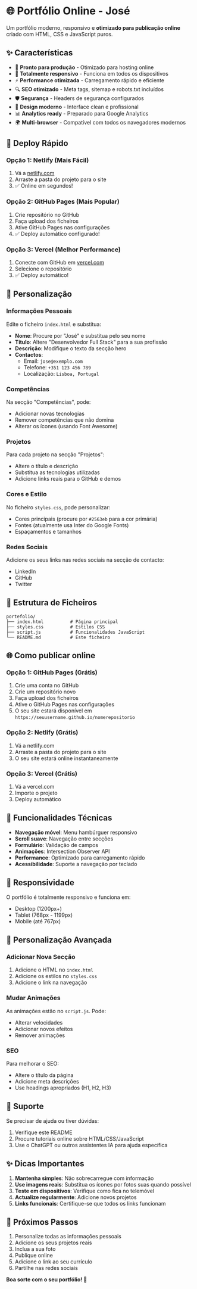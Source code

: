 # 🌐 Portfólio Online - José

Um portfólio moderno, responsivo e **otimizado para publicação online** criado com HTML, CSS e JavaScript puros.

## ✨ Características

- 🚀 **Pronto para produção** - Otimizado para hosting online
- 📱 **Totalmente responsivo** - Funciona em todos os dispositivos  
- ⚡ **Performance otimizada** - Carregamento rápido e eficiente
- 🔍 **SEO otimizado** - Meta tags, sitemap e robots.txt incluídos
- 🛡️ **Segurança** - Headers de segurança configurados
- 🎨 **Design moderno** - Interface clean e profissional
- 📊 **Analytics ready** - Preparado para Google Analytics
- 🌍 **Multi-browser** - Compatível com todos os navegadores modernos

## 🎯 Deploy Rápido

### Opção 1: Netlify (Mais Fácil)
1. Vá a [netlify.com](https://netlify.com)
2. Arraste a pasta do projeto para o site
3. ✅ Online em segundos!

### Opção 2: GitHub Pages (Mais Popular)
1. Crie repositório no GitHub
2. Faça upload dos ficheiros
3. Ative GitHub Pages nas configurações
4. ✅ Deploy automático configurado!

### Opção 3: Vercel (Melhor Performance)
1. Conecte com GitHub em [vercel.com](https://vercel.com)
2. Selecione o repositório
3. ✅ Deploy automático!

## 📝 Personalização

### Informações Pessoais
Edite o ficheiro `index.html` e substitua:

- **Nome**: Procure por "José" e substitua pelo seu nome
- **Título**: Altere "Desenvolvedor Full Stack" para a sua profissão
- **Descrição**: Modifique o texto da secção hero
- **Contactos**: 
  - Email: `jose@exemplo.com`
  - Telefone: `+351 123 456 789`
  - Localização: `Lisboa, Portugal`

### Competências
Na secção "Competências", pode:
- Adicionar novas tecnologias
- Remover competências que não domina
- Alterar os ícones (usando Font Awesome)

### Projetos
Para cada projeto na secção "Projetos":
- Altere o título e descrição
- Substitua as tecnologias utilizadas
- Adicione links reais para o GitHub e demos

### Cores e Estilo
No ficheiro `styles.css`, pode personalizar:
- Cores principais (procure por `#2563eb` para a cor primária)
- Fontes (atualmente usa Inter do Google Fonts)
- Espaçamentos e tamanhos

### Redes Sociais
Adicione os seus links nas redes sociais na secção de contacto:
- LinkedIn
- GitHub
- Twitter

## 📁 Estrutura de Ficheiros

```
portefolio/
├── index.html          # Página principal
├── styles.css          # Estilos CSS
├── script.js           # Funcionalidades JavaScript
└── README.md           # Este ficheiro
```

## 🌐 Como publicar online

### Opção 1: GitHub Pages (Grátis)
1. Crie uma conta no GitHub
2. Crie um repositório novo
3. Faça upload dos ficheiros
4. Ative o GitHub Pages nas configurações
5. O seu site estará disponível em `https://seuusername.github.io/nomerepositorio`

### Opção 2: Netlify (Grátis)
1. Vá a netlify.com
2. Arraste a pasta do projeto para o site
3. O seu site estará online instantaneamente

### Opção 3: Vercel (Grátis)
1. Vá a vercel.com
2. Importe o projeto
3. Deploy automático

## 🔧 Funcionalidades Técnicas

- **Navegação móvel**: Menu hambúrguer responsivo
- **Scroll suave**: Navegação entre secções
- **Formulário**: Validação de campos
- **Animações**: Intersection Observer API
- **Performance**: Optimizado para carregamento rápido
- **Acessibilidade**: Suporte a navegação por teclado

## 📱 Responsividade

O portfólio é totalmente responsivo e funciona em:
- Desktop (1200px+)
- Tablet (768px - 1199px)
- Mobile (até 767px)

## 🎨 Personalização Avançada

### Adicionar Nova Secção
1. Adicione o HTML no `index.html`
2. Adicione os estilos no `styles.css`
3. Adicione o link na navegação

### Mudar Animações
As animações estão no `script.js`. Pode:
- Alterar velocidades
- Adicionar novos efeitos
- Remover animações

### SEO
Para melhorar o SEO:
- Altere o título da página
- Adicione meta descrições
- Use headings apropriados (H1, H2, H3)

## 🤝 Suporte

Se precisar de ajuda ou tiver dúvidas:
1. Verifique este README
2. Procure tutoriais online sobre HTML/CSS/JavaScript
3. Use o ChatGPT ou outros assistentes IA para ajuda específica

## ✨ Dicas Importantes

1. **Mantenha simples**: Não sobrecarregue com informação
2. **Use imagens reais**: Substitua os ícones por fotos suas quando possível
3. **Teste em dispositivos**: Verifique como fica no telemóvel
4. **Actualize regularmente**: Adicione novos projetos
5. **Links funcionais**: Certifique-se que todos os links funcionam

## 🚀 Próximos Passos

1. Personalize todas as informações pessoais
2. Adicione os seus projetos reais
3. Inclua a sua foto
4. Publique online
5. Adicione o link ao seu currículo
6. Partilhe nas redes sociais

**Boa sorte com o seu portfólio! 🎉**
